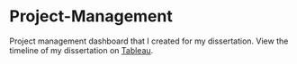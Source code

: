 # Project-Management
Project management dashboard that I created for my dissertation. View the timeline of my dissertation on [Tableau](https://public.tableau.com/app/profile/austin.m3284/viz/DissertationTimeline_17332787173010/Timeline).
